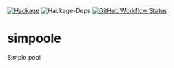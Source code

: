 [![Hackage](https://img.shields.io/hackage/v/simpoole)](http://hackage.haskell.org/package/simpoole)
![Hackage-Deps](https://img.shields.io/hackage-deps/v/simpoole)
[![GitHub Workflow Status](https://img.shields.io/github/workflow/status/vapourismo/simpoole/Haskell%20Integration)](https://github.com/vapourismo/simpoole/actions?query=workflow%3A%22Haskell+Integration%22)

# simpoole

Simple pool
